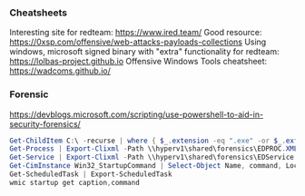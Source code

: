 ### Cheatsheets

Interesting site for redteam: https://www.ired.team/
Good resource: https://0xsp.com/offensive/web-attacks-payloads-collections
Using windows, microsoft signed binary with "extra" functionality for redteam: https://lolbas-project.github.io
Offensive Windows Tools cheatsheet: https://wadcoms.github.io/

### Forensic

https://devblogs.microsoft.com/scripting/use-powershell-to-aid-in-security-forensics/

```powershell
Get-ChildItem C:\ -recurse | where { $_.extension -eq ".exe" -or $_.extension -eq ".ps1" -or $_.extension -eq ".bat" -or $_.extension -eq ".hda" -or $_.extension -eq ".eight" } |  where-object {$_.lastwritetime -gt [datetime]::parse("01/01/2022")}  
Get-Process | Export-Clixml -Path \\hyperv1\shared\forensics\EDPROC.XML
Get-Service | Export-Clixml -Path \\hyperv1\shared\forensics\EDService.XML
Get-CimInstance Win32_StartupCommand | Select-Object Name, command, Location, User | Format-List 
Get-ScheduledTask | Export-ScheduledTask 
wmic startup get caption,command
```